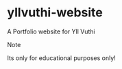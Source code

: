 # yllvuthi-website
A Portfolio website for Yll Vuthi

> [!NOTE]
> Its only for educational purposes only!
